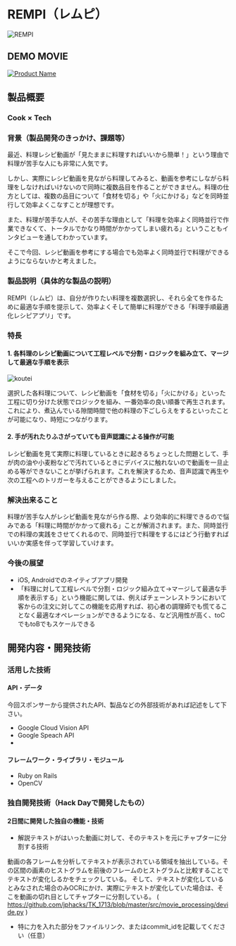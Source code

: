 # REMPI（レムピ）

![REMPI](https://i.gyazo.com/4aa9e3a817947de9d1b6a4b247458781.png)

## DEMO MOVIE
[![Product Name](https://raw.github.com/GabLeRoux/WebMole/master/ressources/WebMole_Youtube_Video.png)](https://www.youtube.com/channel/UC4PtjOfZTbVp9DwtJv82Lzg)

## 製品概要
### Cook × Tech

### 背景（製品開発のきっかけ、課題等）
最近、料理レシピ動画が「見たままに料理すればいいから簡単！」という理由で料理が苦手な人にも非常に人気です。

しかし、実際にレシピ動画を見ながら料理してみると、動画を参考にしながら料理をしなければいけないので同時に複数品目を作ることができません。料理の仕方としては、複数の品目について「食材を切る」や「火にかける」などを同時並行して効率よくこなすことが理想です。

また、料理が苦手な人が、その苦手な理由として「料理を効率よく同時並行で作業できなくて、トータルでかなり時間がかかってしまい疲れる」ということもインタビューを通してわかっています。

そこで今回、レシピ動画を参考にする場合でも効率よく同時並行で料理ができるようにならないかと考えました。

### 製品説明（具体的な製品の説明）
REMPI（レムピ）は、自分が作りたい料理を複数選択し、それら全てを作るために最適な手順を提示して、効率よくそして簡単に料理ができる「料理手順最適化レシピアプリ」です。

### 特長

#### 1. 各料理のレシピ動画について工程レベルで分割・ロジックを組み立て、マージして最適な手順を表示

![koutei](https://i.gyazo.com/4eafa81afe82f710896835d63395d96a.png)

選択した各料理について、レシピ動画を「食材を切る」「火にかける」といった工程に切り分けた状態でロジックを組み、一番効率の良い順番で再生されます。これにより、煮込んでいる隙間時間で他の料理の下ごしらえをするといったことが可能になり、時短につながります。

#### 2. 手が汚れたりふさがっていても音声認識による操作が可能

レシピ動画を見て実際に料理しているときに起きるちょっとした問題として、手が肉の油や小麦粉などで汚れているときにデバイスに触れないので動画を一旦止める等ができないことが挙げられます。これを解決するため、音声認識で再生や次の工程へのトリガーを与えることができるようにしました。

### 解決出来ること
料理が苦手な人がレシピ動画を見ながら作る際、より効率的に料理できるので悩みである「料理に時間がかかって疲れる」ことが解消されます。また、同時並行での料理の実践をさせてくれるので、同時並行で料理をするにはどう行動すればいいか実感を伴って学習していけます。

### 今後の展望
- iOS, Androidでのネイティブアプリ開発
- 「料理に対して工程レベルで分割・ロジック組み立て→マージして最適な手順を表示する」という機能に関しては、例えばチェーンレストランにおいて客からの注文に対してこの機能を応用すれば、初心者の調理師でも慌てることなく最適なオペレーションができるようになる、など汎用性が高く、toCでもtoBでもスケールできる


## 開発内容・開発技術
### 活用した技術
#### API・データ
今回スポンサーから提供されたAPI、製品などの外部技術があれば記述をして下さい。

* Google Cloud Vision API
* Google Speach API
* 

#### フレームワーク・ライブラリ・モジュール
* Ruby on Rails
* OpenCV

### 独自開発技術（Hack Dayで開発したもの）
#### 2日間に開発した独自の機能・技術
* 解説テキストがはいった動画に対して、そのテキストを元にチャプターに分割する技術

動画の各フレームを分析してテキストが表示されている領域を抽出している。その区間の画素のヒストグラムを前後のフレームのヒストグラムと比較することでテキストが変化しるかをチェックしている。
そして、テキストが変化しているとみなされた場合のみOCRにかけ、実際にテキストが変化していた場合は、そこを動画の切れ目としてチャプターに分割している。
( https://github.com/jphacks/TK_1713/blob/master/src/movie_processing/devide.py )

* 特に力を入れた部分をファイルリンク、またはcommit_idを記載してください（任意）
